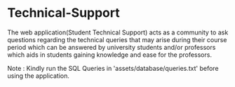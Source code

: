 # Technical-Support
The web application(Student Technical Support) acts as a community to ask questions regarding the technical queries that may arise during their course period which can be answered by university students and/or professors which aids in students gaining knowledge and ease for the professors.

Note : Kindly run the SQL Queries in 'assets/database/queries.txt' before using the application.
